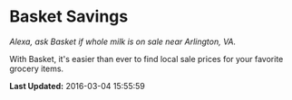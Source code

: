# Basket Savings
*Alexa, ask Basket if whole milk is on sale near Arlington, VA.*

With Basket, it's easier than ever to find local sale prices for your favorite grocery items.

**Last Updated:** 2016-03-04 15:55:59
